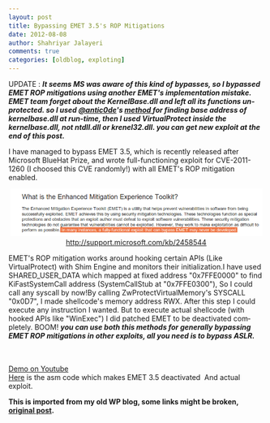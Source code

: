 ```yaml
---
layout: post
title: Bypassing EMET 3.5's ROP Mitigations
date: 2012-08-08
author: Shahriyar Jalayeri
comments: true
categories: [oldblog, exploting]
---
```


<div dir="ltr" lang="en">

UPDATE : <strong><em>It seems MS was aware of this kind of bypasses, so I bypassed EMET ROP mitigations using another EMET's implementation mistake. EMET team forget about the KernelBase.dll and left all its functions unprotected. so I used <a href="http://twitter.com/antic0de" target="_blank">@antic0de</a>'s <a href="http://t.co/qqV1ooaH">method </a>for finding base address of kernelbase.dll at run-time, then I used VirtualProtect inside the kernelbase.dll, not ntdll.dll or krenel32.dll. you can get new exploit at the end of this post.</em></strong>

I have managed to bypass EMET 3.5, which is recently released after Microsoft BlueHat Prize, and wrote full-functioning exploit for CVE-2011-1260 (I choosed this CVE randomly!) with all EMET's ROP mitigation enabled.
<p style="text-align:center;"><a href="\assets\img\posts\ms-emet1.png"><img class="aligncenter size-full" title="MS-EMET" alt="" src="\assets\img\posts\ms-emet1.png" width="497" height="94" /></a> <br><a href="http://support.microsoft.com/kb/2458544" target="_blank">http://support.microsoft.com/kb/2458544</a></p>



EMET's ROP mitigation works around hooking certain APIs (Like VirtualProtect) with Shim Engine and monitors their initialization.I have used SHARED_USER_DATA which mapped at fixed address "0x7FFE0000" to find KiFastSystemCall address (SystemCallStub at "0x7FFE0300"), So I could call any syscall by now!By calling ZwProtectVirtualMemory's SYSCALL "0x0D7", I made shellcode's memory address RWX. After this step I could execute any instruction I wanted. But to execute actual shellcode (with hooked APIs like "WinExec") I did patched EMET to be deactivated completely. BOOM! <strong><em>you can use both this methods for generally bypassing EMET ROP mitigations in other exploits, all you need is to bypass ASLR.</em></strong>

<br><br><a href="http://www.youtube.com/watch?v=zzEDbQrV-gI">Demo on Youtube</a>
<br><a href="https://github.com/shjalayeri/emet_bypass">Here</a> is the asm code which makes EMET 3.5 deactivated  And actual exploit.
</div>

<p><strong>This is imported from my old WP blog, some links might be broken, <a href="https://repret.wordpress.com/2012/08/08/bypassing-emet-3-5s-rop-mitigations/">original post</a>.</strong></p>
